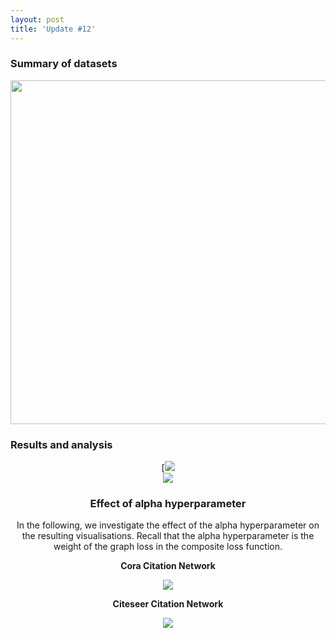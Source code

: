 ```yaml
---
layout: post
title: 'Update #12'
---
```

### Summary of datasets
<center>
<img src="{{ site.baseurl }}/public/update_12/datasets.png" width="550">
</center>

### Results and analysis
<center>
[<img src="{{ site.baseurl }}/public/update_12/grp1.png"]("https://signapoop.github.io/public/update_12/grp1.png")
</center>

<center>
<img src="{{ site.baseurl }}/public/update_12/grp2.png">
</center>

### Effect of alpha hyperparameter
In the following, we investigate the effect of the alpha hyperparameter on the resulting visualisations. Recall that the alpha hyperparameter is the weight of the graph loss in the composite loss function.

__Cora Citation Network__
<center>
<img src="{{ site.baseurl }}/public/update_12/cora.png">
</center>

__Citeseer Citation Network__
<center>
<img src="{{ site.baseurl }}/public/update_12/citeseer.png">
</center>
